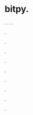 # bitpy.
.
.
.
.












.






















































.
























.



























.

















































































.































































.































































































.















.


































































.




